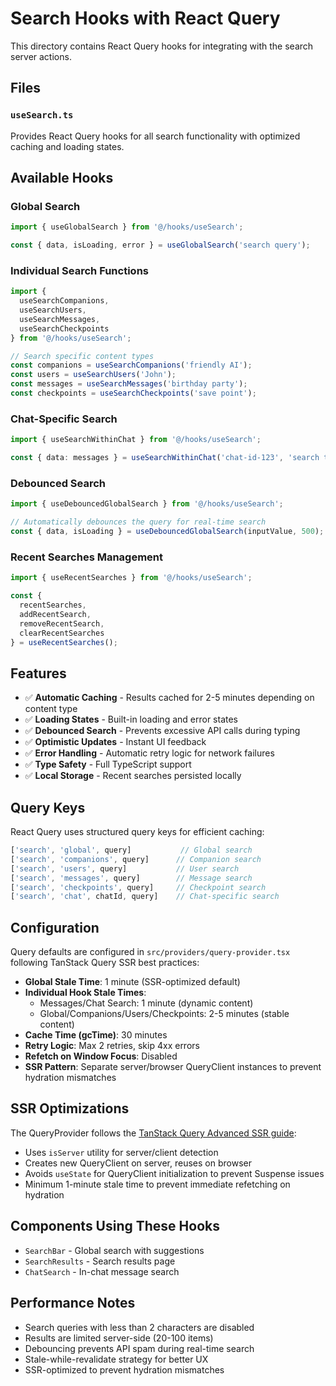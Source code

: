 # Search Hooks with React Query

This directory contains React Query hooks for integrating with the search server actions.

## Files

### `useSearch.ts`

Provides React Query hooks for all search functionality with optimized caching and loading states.

## Available Hooks

### Global Search
```typescript
import { useGlobalSearch } from '@/hooks/useSearch';

const { data, isLoading, error } = useGlobalSearch('search query');
```

### Individual Search Functions
```typescript
import { 
  useSearchCompanions,
  useSearchUsers, 
  useSearchMessages,
  useSearchCheckpoints 
} from '@/hooks/useSearch';

// Search specific content types
const companions = useSearchCompanions('friendly AI');
const users = useSearchUsers('John');
const messages = useSearchMessages('birthday party');
const checkpoints = useSearchCheckpoints('save point');
```

### Chat-Specific Search
```typescript
import { useSearchWithinChat } from '@/hooks/useSearch';

const { data: messages } = useSearchWithinChat('chat-id-123', 'search term');
```

### Debounced Search
```typescript
import { useDebouncedGlobalSearch } from '@/hooks/useSearch';

// Automatically debounces the query for real-time search
const { data, isLoading } = useDebouncedGlobalSearch(inputValue, 500);
```

### Recent Searches Management
```typescript
import { useRecentSearches } from '@/hooks/useSearch';

const { 
  recentSearches, 
  addRecentSearch, 
  removeRecentSearch, 
  clearRecentSearches 
} = useRecentSearches();
```

## Features

- ✅ **Automatic Caching** - Results cached for 2-5 minutes depending on content type
- ✅ **Loading States** - Built-in loading and error states
- ✅ **Debounced Search** - Prevents excessive API calls during typing
- ✅ **Optimistic Updates** - Instant UI feedback
- ✅ **Error Handling** - Automatic retry logic for network failures
- ✅ **Type Safety** - Full TypeScript support
- ✅ **Local Storage** - Recent searches persisted locally

## Query Keys

React Query uses structured query keys for efficient caching:

```typescript
['search', 'global', query]           // Global search
['search', 'companions', query]      // Companion search
['search', 'users', query]           // User search
['search', 'messages', query]        // Message search
['search', 'checkpoints', query]     // Checkpoint search
['search', 'chat', chatId, query]    // Chat-specific search
```

## Configuration

Query defaults are configured in `src/providers/query-provider.tsx` following TanStack Query SSR best practices:

- **Global Stale Time**: 1 minute (SSR-optimized default)
- **Individual Hook Stale Times**: 
  - Messages/Chat Search: 1 minute (dynamic content)
  - Global/Companions/Users/Checkpoints: 2-5 minutes (stable content)
- **Cache Time (gcTime)**: 30 minutes
- **Retry Logic**: Max 2 retries, skip 4xx errors
- **Refetch on Window Focus**: Disabled
- **SSR Pattern**: Separate server/browser QueryClient instances to prevent hydration mismatches

## SSR Optimizations

The QueryProvider follows the [TanStack Query Advanced SSR guide](https://tanstack.com/query/latest/docs/framework/react/guides/advanced-ssr):

- Uses `isServer` utility for server/client detection
- Creates new QueryClient on server, reuses on browser
- Avoids `useState` for QueryClient initialization to prevent Suspense issues
- Minimum 1-minute stale time to prevent immediate refetching on hydration

## Components Using These Hooks

- `SearchBar` - Global search with suggestions
- `SearchResults` - Search results page  
- `ChatSearch` - In-chat message search

## Performance Notes

- Search queries with less than 2 characters are disabled
- Results are limited server-side (20-100 items)
- Debouncing prevents API spam during real-time search
- Stale-while-revalidate strategy for better UX
- SSR-optimized to prevent hydration mismatches
